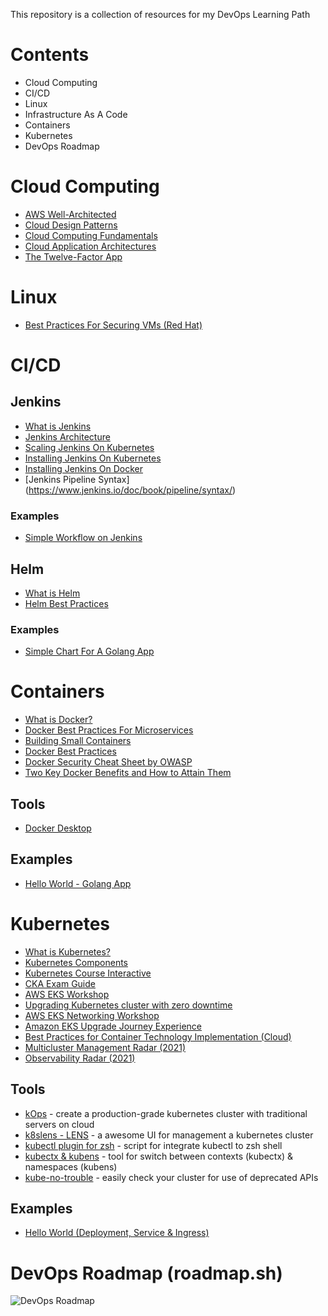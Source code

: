 This repository is a collection of resources for my DevOps Learning Path 

# Contents
- Cloud Computing
- CI/CD 
- Linux
- Infrastructure As A Code
- Containers
- Kubernetes 
- DevOps Roadmap

# Cloud Computing
- [AWS Well-Architected](https://aws.amazon.com/es/architecture/well-architected/?achp_navwa1&wa-lens-whitepapers.sort-by=item.additionalFields.sortDate&wa-lens-whitepapers.sort-order=desc)
- [Cloud Design Patterns](https://docs.microsoft.com/en-us/azure/architecture/patterns/)
- [Cloud Computing Fundamentals](https://www.cloudcomputingpatterns.org/#cloud_computing_fundamentals)
- [Cloud Application Architectures](https://www.cloudcomputingpatterns.org/#cloud_application_architectures)
- [The Twelve-Factor App](https://12factor.net/)
# Linux
- [Best Practices For Securing VMs (Red Hat)](https://access.redhat.com/documentation/en-us/red_hat_enterprise_linux/8/html/configuring_and_managing_virtualization/securing-virtual-machines-in-rhel-8_configuring-and-managing-virtualization#best-practices-for-securing-virtual-machines_securing-virtual-machines-in-rhel-8)

# CI/CD
## Jenkins
- [What is Jenkins](https://devopscube.com/jenkins-architecture-explained/)
- [Jenkins Architecture](https://www.jenkins.io/doc/developer/architecture/)
- [Scaling Jenkins On Kubernetes](https://www.jenkins.io/doc/book/scaling/scaling-jenkins-on-kubernetes/)
- [Installing Jenkins On Kubernetes](https://www.jenkins.io/doc/book/installing/kubernetes/)
- [Installing Jenkins On Docker](https://www.jenkins.io/doc/book/installing/docker/)
- [Jenkins Pipeline Syntax] (https://www.jenkins.io/doc/book/pipeline/syntax/)
### Examples
- [Simple Workflow on Jenkins]()
## Helm
- [What is Helm](https://harness.io/blog/what-is-helm/)
- [Helm Best Practices](https://helm.sh/docs/chart_best_practices)
### Examples
- [Simple Chart For A Golang App]()
# Containers
- [What is Docker?](https://semaphoreci.com/blog/docker-benefits)
- [Docker Best Practices For Microservices](https://www.youtube.com/watch?v=oY_UcgBhiQE) 
- [Building Small Containers](https://www.youtube.com/watch?v=wGz_cbtCiEA)
- [Docker Best Practices](https://sysdig.com/blog/dockerfile-best-practices/)
- [Docker Security Cheat Sheet by OWASP](https://cheatsheetseries.owasp.org/cheatsheets/Docker_Security_Cheat_Sheet.html)
- [Two Key Docker Benefits and How to Attain Them](https://semaphoreci.com/blog/docker-benefits)
## Tools
- [Docker Desktop](https://www.docker.com/products/docker-desktop) 
## Examples
- [Hello World - Golang App]()  

# Kubernetes
- [What is Kubernetes?](https://kubernetes.io/docs/concepts/overview/what-is-kubernetes/)
- [Kubernetes Components](https://kubernetes.io/docs/concepts/overview/components/)
- [Kubernetes Course Interactive](https://www.katacoda.com/courses/kubernetes)
- [CKA Exam Guide](https://devopscube.com/cka-exam-study-guide/)
- [AWS EKS Workshop](https://www.eksworkshop.com/)
- [Upgrading Kubernetes cluster with zero downtime](https://www.youtube.com/watch?v=ajbC1yTW2x0)
- [AWS EKS Networking Workshop](https://awsk8snetworkshops.com/)
- [Amazon EKS Upgrade Journey Experience](https://itnext.io/amazon-eks-upgrade-journey-from-1-18-to-1-19-cca82de84333)
- [Best Practices for Container Technology Implementation (Cloud)](https://www.alibabacloud.com/blog/cloud-native-best-practices-for-container-technology-implementation_596411)
- [Multicluster Management Radar (2021)](https://radar.cncf.io/2021-06-multicluster-management)
- [Observability Radar (2021)](https://radar.cncf.io/2020-09-observability)
## Tools
- [kOps](https://github.com/kubernetes/kops) - create a production-grade kubernetes cluster with traditional servers on cloud
- [k8slens - LENS](https://k8slens.dev/) - a awesome UI for management a kubernetes cluster
- [kubectl plugin for zsh](https://github.com/ohmyzsh/ohmyzsh/blob/master/plugins/kubectl/kubectl.plugin.zsh) - script for integrate kubectl to zsh shell
- [kubectx & kubens](https://github.com/ahmetb/kubectx) - tool for switch between contexts (kubectx) & namespaces (kubens)
- [kube-no-trouble](https://github.com/doitintl/kube-no-trouble) - easily check your cluster for use of deprecated APIs
## Examples
- [Hello World (Deployment, Service & Ingress)]()
# DevOps Roadmap (roadmap.sh)
![DevOps Roadmap](https://roadmap.sh/roadmaps/devops.png "DevOps Roadmap")


